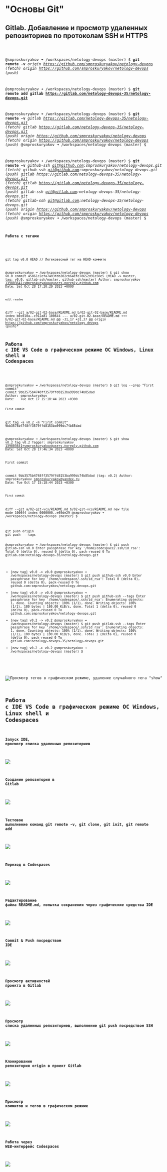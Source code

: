 # "Основы Git"

## Gitlab. Добавление и просмотр удаленных репозиториев по протоколам SSH и HTTPS

<code>

@smproskuryakov ➜ /workspaces/netology-devops (master) $ **git remote -v**
*origin  https://github.com/smproskuryakov/netology-devops (fetch)
origin  https://github.com/smproskuryakov/netology-devops (push)*

@smproskuryakov ➜ /workspaces/netology-devops (master) $ **git remote add gitlab https://gitlab.com/netology-devops-35/netology-devops.git**

@smproskuryakov ➜ /workspaces/netology-devops (master) $ **git remote -v**
*gitlab  https://gitlab.com/netology-devops-35/netology-devops.git (fetch)
gitlab  https://gitlab.com/netology-devops-35/netology-devops.git (push)
origin  https://github.com/smproskuryakov/netology-devops (fetch)
origin  https://github.com/smproskuryakov/netology-devops (push)*
@smproskuryakov ➜ /workspaces/netology-devops (master) $ 

@smproskuryakov ➜ /workspaces/netology-devops (master) $ **git remote -v**
*github-ssh      git@github.com:smproskuryakov/netology-devops.git (fetch)
github-ssh      git@github.com:smproskuryakov/netology-devops.git (push)
gitlab  https://gitlab.com/netology-devops-35/netology-devops.git (fetch)
gitlab  https://gitlab.com/netology-devops-35/netology-devops.git (push)
gitlab-ssh      git@gitlab.com:netology-devops-35/netology-devops.git (fetch)
gitlab-ssh      git@gitlab.com:netology-devops-35/netology-devops.git (push)
origin  https://github.com/smproskuryakov/netology-devops (fetch)
origin  https://github.com/smproskuryakov/netology-devops (push)*
@smproskuryakov ➜ /workspaces/netology-devops (master) $ 

#### Работа с тегами

<code>

git tag v0.0 HEAD // Легековесный тег на HEAD-коммите

@smproskuryakov ➜ /workspaces/netology-devops (master) $ git show v0.0
commit 45861c2efa74d3fdb302cb64efe78652d91e50e5 (HEAD -> master, tag: v0.0, gitlab-ssh/master, github-ssh/master)
Author: smproskuryakov <139803641+smproskuryakov@users.noreply.github.com>
Date:   Sat Oct 28 17:20:29 2023 +0000

    edit readme

diff --git a/02-git-02-base/README.md b/02-git-02-base/README.md
index b0c010a..c912a81 100644
--- a/02-git-02-base/README.md
+++ b/02-git-02-base/README.md
@@ -31,17 +31,37 @@ origin  https://github.com/smproskuryakov/netology-devops (push)*
 
 ## Работа с IDE VS Code в графическом режиме ОС Windows, Linux shell и Codespaces
 
</code>

<code>
@smproskuryakov ➜ /workspaces/netology-devops (master) $ git log --grep "First commit"
commit 9bb3575b4748ff3579ffd8153ba999dc74b85dad
Author: smproskuryakov <smproskuryakov@yandex.ru>
Date:   Tue Oct 17 15:18:44 2023 +0300

    First commit

git tag -a v0.2 -m "First commit" 9bb3575b4748ff3579ffd8153ba999dc74b85dad

@smproskuryakov ➜ /workspaces/netology-devops (master) $ git show v0.2
tag v0.2
Tagger: smproskuryakov <139803641+smproskuryakov@users.noreply.github.com>
Date:   Sat Oct 28 17:46:34 2023 +0000

First commit

commit 9bb3575b4748ff3579ffd8153ba999dc74b85dad (tag: v0.2)
Author: smproskuryakov <smproskuryakov@yandex.ru>
Date:   Tue Oct 17 15:18:44 2023 +0300

    First commit

diff --git a/02-git-vcs/README.md b/02-git-vcs/README.md
new file mode 100644
index 0000000..e69de29
@smproskuryakov ➜ /workspaces/netology-devops (master) $ 
</code>

<code>
git push origin <tag>
git push <remote> --tags

@smproskuryakov ➜ /workspaces/netology-devops (master) $ git push gitlab-ssh v0.0
Enter passphrase for key '/home/codespace/.ssh/id_rsa': 
Total 0 (delta 0), reused 0 (delta 0), pack-reused 0
To gitlab.com:netology-devops-35/netology-devops.git
 * [new tag]         v0.0 -> v0.0
@smproskuryakov ➜ /workspaces/netology-devops (master) $ git push github-ssh v0.0
Enter passphrase for key '/home/codespace/.ssh/id_rsa': 
Total 0 (delta 0), reused 0 (delta 0), pack-reused 0
To github.com:smproskuryakov/netology-devops.git
 * [new tag]         v0.0 -> v0.0
@smproskuryakov ➜ /workspaces/netology-devops (master) $ git push github-ssh --tags
Enter passphrase for key '/home/codespace/.ssh/id_rsa': 
Enumerating objects: 1, done.
Counting objects: 100% (1/1), done.
Writing objects: 100% (1/1), 180 bytes | 180.00 KiB/s, done.
Total 1 (delta 0), reused 0 (delta 0), pack-reused 0
To github.com:smproskuryakov/netology-devops.git
 * [new tag]         v0.2 -> v0.2
@smproskuryakov ➜ /workspaces/netology-devops (master) $ git push gitlab-ssh --tags
Enter passphrase for key '/home/codespace/.ssh/id_rsa': 
Enumerating objects: 1, done.
Counting objects: 100% (1/1), done.
Writing objects: 100% (1/1), 180 bytes | 180.00 KiB/s, done.
Total 1 (delta 0), reused 0 (delta 0), pack-reused 0
To gitlab.com:netology-devops-35/netology-devops.git
 * [new tag]         v0.2 -> v0.2
@smproskuryakov ➜ /workspaces/netology-devops (master) $ 

</code>

![Просмотр тегов в графическом режиме, удаление случайного тега "show"](img/tags-graph.png)




## Работа с IDE VS Code в графическом режиме ОС Windows, Linux shell и Codespaces

#### Запуск IDE, просмотр списка удаленных репозиториев
![](img/vscode-start.png)

#### Создание репозитория в Gitlab
![](img/gitlab-new-repo.png)

#### Тестовое выполнение команд git remote -v, git clone, git init, git remote add 
![](img/git-remote-add-gitlab.png)

#### Переход в Codespaces
![](img/open-netologydevops-graphis.png)

#### Редактирование файла README.md, попытка сохранения через графические средства IDE
![](img/index-changes.png)

#### Commit & Push посредством IDE
![](img/commit-push.png)

#### Просмотр активностей проекта в Gitlab
![](img/git-lab-project-overview.png)

#### Просмотр списка удаленных репозиториев, выполнение git push посредством SSH
![](img/git-push-ssh.png)

#### Клонирование репозитория origin в проект Gitlab
![](img/git-remote-add-github-ssh.png)

#### Просмотр коммитов и тегов в графическом режиме
![](img/vs-code-gitlens-commitgraph-tags.png)

#### Работа через WEB-интерфейс Codespaces
![](img/codespaces-web-ide.png)


































